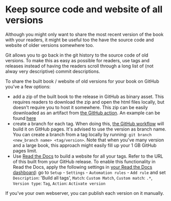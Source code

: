 # Keep source code and website of all versions
Although you might only want to share the most recent version of the book with your readers, it might be useful too the have the source code and website of older versions somewhere too.

Git allows you to go back in the git history to the source code of old versions. To make this as easy as possible for readers, use tags and releases instead of having the readers scroll through a long list of (not alway very descriptive) commit descriptions.

To share the built book / website of old versions for your book on GitHub you've a few options:
- add a zip of the built book to the release in GitHub as binary asset. This requires readers to download the zip and open the html files locally, but doesn't require you to host it somewhere. This zip can be easily downloaded as an artifact from [the GitHub action](../external/deploy-book-workflow/README.md). An example can be found [here](https://github.com/TUDelft-books/CME4501/releases/tag/v2024.1.0)
- create a branch for each tag. When doing this, [the GitHub workflow](../external/deploy-book-workflow/README.md) will build it on GitHub pages. It's advised to use the version as branch name. You can create a branch from a tag locally by running: `git branch <new_branch name> <tag/version>`. Note that when you've many version and a large book, this approach might easily fill up your 1 GB GitHub pages limit.
- Use [Read the Docs](../features/pull_request_build.md) to build a website for all your tags. Refer to the URL of this built from your GitHub release. To enable this functionality in Read the Docs, apply the following settings in [your Read the Docs dashboard](https://app.readthedocs.org/dashboard/): go to `Setup` - `Settings` - `Automation rules` - `Add rule` and set `Description`: 'Build all tags', `Match`: `Custom Match`, `Custom match`: `.*`, `Version type`: `Tag`, `Action`: `Activate version`

If you've your own webserver, you can publish each version on it manually.